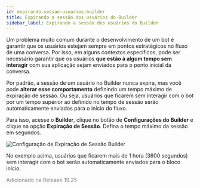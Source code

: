 ```yaml
---
id: expirando-sessao-usuarios-builder
title: Expirando a sessão dos usuários do Builder
sidebar_label: Expirando a sessão dos usuários do Builder
---
```


Um problema muito comum durante o desenvolvimento de um bot é garantir que os usuários estejam sempre em pontos estratégicos no fluxo de uma conversa. Por isso, em alguns contextos específicos, pode ser necessário garantir que os usuários **que estão à algum tempo sem interagir** com sua aplicação sejam enviados para o ponto inicial da conversa.

Por padrão, a sessão de um usuário no Builder nunca expira, mas você pode **alterar esse comportamento** definindo um tempo máximo de expiração de sessão. Ou seja, usuários que ficarem sem interagir com o bot por um tempo superior ao definido no tempo de sessão serão automaticamente enviados para o início do fluxo.

Para isso, acesse o **Builder**, clique no botão de **Configurações do Builder** e clique na opção **Expiração de Sessão**. Defina o tempo máximo da sessão em segundos.

![Configuração de Expiração de Sessão Builder](/img/builder/builder-expirando-sessao-usuarios-builder-1.png)<br>

No exemplo acima, usuários que ficarem mais de 1 hora (3600 segundos) sem interagir com o bot serão automaticamente enviados para o bloco início.

<font color="gray">Adicionado na Release 19.25</font>